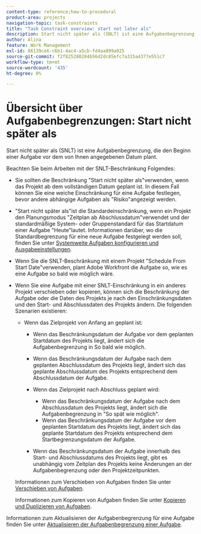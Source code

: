 ```yaml
---
content-type: reference;how-to-procedural
product-area: projects
navigation-topic: task-constraints
title: "Task Constraint overview: start not later als"
description: Start nicht später als (SNLT) ist eine Aufgabenbegrenzung, die den Beginn einer Aufgabe vor dem von Ihnen angegebenen Datum plant.
author: Alina
feature: Work Management
exl-id: 86139ce6-c6b1-4ac4-a5cb-fd4aa899a025
source-git-commit: f2f825280204b56d2dc85efc7a315a4377e551c7
workflow-type: tm+mt
source-wordcount: '435'
ht-degree: 0%

---
```


# Übersicht über Aufgabenbegrenzungen: Start nicht später als

Start nicht später als (SNLT) ist eine Aufgabenbegrenzung, die den Beginn einer Aufgabe vor dem von Ihnen angegebenen Datum plant.

Beachten Sie beim Arbeiten mit der SNLT-Beschränkung Folgendes:

* Sie sollten die Beschränkung &quot;Start nicht später als&quot;verwenden, wenn das Projekt ab dem vollständigen Datum geplant ist. In diesem Fall können Sie eine weiche Einschränkung für eine Aufgabe festlegen, bevor andere abhängige Aufgaben als &quot;Risiko&quot;angezeigt werden.
* &quot;Start nicht später als&quot;ist die Standardeinschränkung, wenn ein Projekt den Planungsmodus &quot;Zeitplan ab Abschlussdatum&quot;verwendet und der standardmäßige System- oder Gruppenstandard für das Startdatum einer Aufgabe &quot;Heute&quot;lautet. Informationen darüber, wo die Standardbegrenzung für eine neue Aufgabe festgelegt werden soll, finden Sie unter [Systemweite Aufgaben konfigurieren und Ausgabeeinstellungen](../../../administration-and-setup/set-up-workfront/configure-system-defaults/set-task-issue-preferences.md).
* Wenn Sie die SNLT-Beschränkung mit einem Projekt &quot;Schedule From Start Date&quot;verwenden, plant Adobe Workfront die Aufgabe so, wie es eine Aufgabe so bald wie möglich wäre.
* Wenn Sie eine Aufgabe mit einer SNLT-Einschränkung in ein anderes Projekt verschieben oder kopieren, können sich die Beschränkung der Aufgabe oder die Daten des Projekts je nach den Einschränkungsdaten und den Start- und Abschlussdaten des Projekts ändern. Die folgenden Szenarien existieren:

   * Wenn das Zielprojekt von Anfang an geplant ist:

      * Wenn das Beschränkungsdatum der Aufgabe vor dem geplanten Startdatum des Projekts liegt, ändert sich die Aufgabenbegrenzung in So bald wie möglich.
      * Wenn das Beschränkungsdatum der Aufgabe nach dem geplanten Abschlussdatum des Projekts liegt, ändert sich das geplante Abschlussdatum des Projekts entsprechend dem Abschlussdatum der Aufgabe.

      * Wenn das Zielprojekt nach Abschluss geplant wird:

         * Wenn das Beschränkungsdatum der Aufgabe nach dem Abschlussdatum des Projekts liegt, ändert sich die Aufgabenbegrenzung in &quot;So spät wie möglich&quot;.
         * Wenn das Beschränkungsdatum der Aufgabe vor dem geplanten Startdatum des Projekts liegt, ändert sich das geplante Startdatum des Projekts entsprechend dem Startbegrenzungsdatum der Aufgabe.

      * Wenn das Beschränkungsdatum der Aufgabe innerhalb des Start- und Abschlussdatums des Projekts liegt, gibt es unabhängig vom Zeitplan des Projekts keine Änderungen an der Aufgabenbegrenzung oder den Projektzeitpunkten.

  Informationen zum Verschieben von Aufgaben finden Sie unter [Verschieben von Aufgaben](../../../manage-work/tasks/manage-tasks/move-tasks.md).

  Informationen zum Kopieren von Aufgaben finden Sie unter [Kopieren und Duplizieren von Aufgaben](../../../manage-work/tasks/manage-tasks/copy-and-duplicate-tasks.md).

Informationen zum Aktualisieren der Aufgabenbegrenzung für eine Aufgabe finden Sie unter [Aktualisieren der Aufgabenbegrenzung einer Aufgabe](../../../manage-work/tasks/task-constraints/update-task-constraint-of-task.md).

<!--
<div data-mc-conditions="QuicksilverOrClassic.Draft mode">
<h2>Use the Start No Later Than Task Constraint</h2>
<p>(NOTE: replaced with new article linked above) </p>
<p>To update the Task Constraint to Start No Later Than:</p>
<ol>
<li value="1">Go to a task whose Task Constraint you want to update.</li>
<li value="2"> <p data-mc-conditions="QuicksilverOrClassic.Quicksilver">Click the <strong>More</strong> icon <img src="assets/qs-more-icon-on-an-object.png"> next to the task name, then click <strong>Edit</strong>.</p> </li>
<li value="3">In the <strong>Overview</strong> section, expand the <strong>Task Constraint</strong> drop-down menu.</li>
<li value="4"> <p>Select <strong>Start No Later Than</strong>.</p> </li>
<li value="5"> <p>Specify a <strong>Planned Start Date</strong>.</p> <p>This is the date by which the task must start, and not later than this date.</p> </li>
<li value="6">Click <strong>Save Changes</strong>.<br></li>
</ol>
</div>
-->

